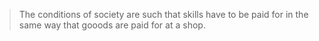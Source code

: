 >The conditions of society are such that skills have to be paid for in the same way that gooods are paid for at a shop.

